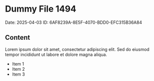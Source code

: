 # Dummy File 1494

Date: 2025-04-03
ID: 6AF8239A-8E5F-4070-BDD0-EFC315B36A84

## Content

Lorem ipsum dolor sit amet, consectetur adipiscing elit.
Sed do eiusmod tempor incididunt ut labore et dolore magna aliqua.

* Item 1
* Item 2
* Item 3
